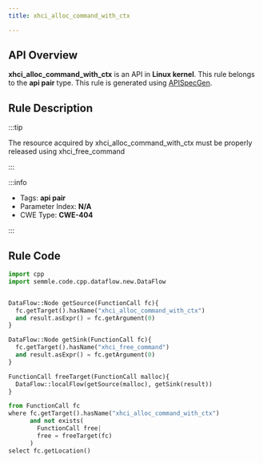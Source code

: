 ```yaml
---
title: xhci_alloc_command_with_ctx

---
```



## API Overview
**xhci_alloc_command_with_ctx** is an API in **Linux kernel**. This rule belongs to the **api pair** type. This rule is generated using [APISpecGen](../../tools/APISpecGen).
## Rule Description

:::tip

The resource acquired by xhci_alloc_command_with_ctx must be properly released using xhci_free_command

:::

:::info

- Tags: **api pair**
- Parameter Index: **N/A**
- CWE Type: **CWE-404**

:::

## Rule Code
```python
import cpp
import semmle.code.cpp.dataflow.new.DataFlow


DataFlow::Node getSource(FunctionCall fc){
  fc.getTarget().hasName("xhci_alloc_command_with_ctx")
  and result.asExpr() = fc.getArgument(0)
}

DataFlow::Node getSink(FunctionCall fc){
  fc.getTarget().hasName("xhci_free_command")
  and result.asExpr() = fc.getArgument(0)
}

FunctionCall freeTarget(FunctionCall malloc){
  DataFlow::localFlow(getSource(malloc), getSink(result))
}

from FunctionCall fc
where fc.getTarget().hasName("xhci_alloc_command_with_ctx")
      and not exists(
        FunctionCall free| 
        free = freeTarget(fc)
      )
select fc.getLocation()

    
```